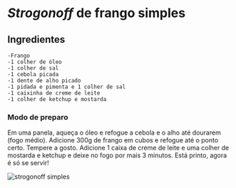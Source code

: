 # _Strogonoff_ de frango simples 

## Ingredientes
    -Frango
    -1 colher de óleo
    -1 colher de sal
    -1 cebola picada
    -1 dente de alho picado
    -1 pidada e pimenta e 1 colher de sal
    -1 caixinha de creme de leite 
    -1 colher de ketchup e mostarda

 ### Modo de preparo
Em uma panela, aqueça o óleo e refogue a cebola e o alho até dourarem (fogo médio). Adicione 300g de frango em cubos e refogue até o ponto certo. Tempere a gosto. Adicione 1 caixa de creme de leite e uma colher de mostarda e ketchup e deixe no fogo por mais 3 minutos. Está printo, agora é só se servir! 

![strogonoff simples](https://4.bp.blogspot.com/-9gFQoJ4IlAE/WyLSu9fqNhI/AAAAAAAAND0/3Ab_DDh-CO0e7D3VWiND0MrkFLGt5nT-ACLcBGAs/s1600/strogonoff-de-frango.jpg)




